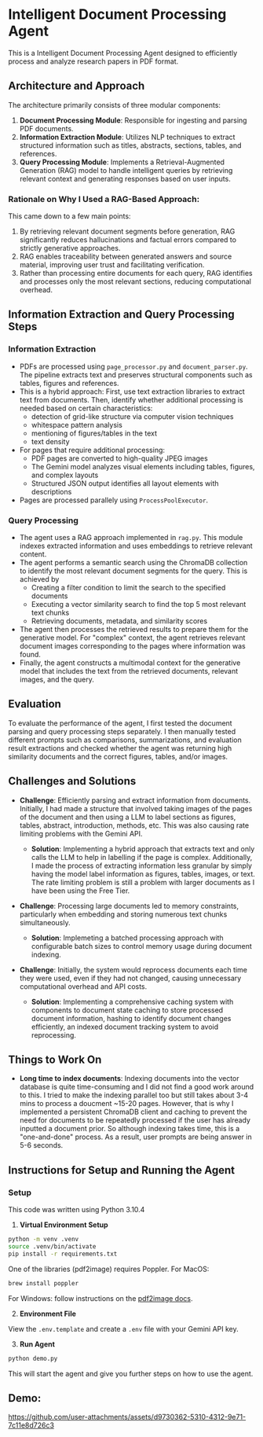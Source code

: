 # Intelligent Document Processing Agent
This is a Intelligent Document Processing Agent designed to efficiently process and analyze research papers in PDF format. 

## Architecture and Approach
The architecture primarily consists of three modular components:

1. **Document Processing Module**: Responsible for ingesting and parsing PDF documents.
2. **Information Extraction Module**: Utilizes NLP techniques to extract structured information such as titles, abstracts, sections, tables, and references.
3. **Query Processing Module**: Implements a Retrieval-Augmented Generation (RAG) model to handle intelligent queries by retrieving relevant context and generating responses based on user inputs.

### Rationale on Why I Used a RAG-Based Approach:
This came down to a few main points:

1. By retrieving relevant document segments before generation, RAG significantly reduces hallucinations and factual errors compared to strictly generative approaches.
2. RAG enables traceability between generated answers and source material, improving user trust and facilitating verification.
3. Rather than processing entire documents for each query, RAG identifies and processes only the most relevant sections, reducing computational overhead.

## Information Extraction and Query Processing Steps

### Information Extraction
- PDFs are processed using `page_processor.py` and `document_parser.py`. The pipeline extracts text and preserves structural components such as tables, figures and references.
- This is a hybrid approach: First, use text extraction libraries to extract text from documents. Then, identify whether additional processing is needed based on certain characteristics:
  *   detection of grid-like structure via computer vision techniques
  *   whitespace pattern analysis
  *   mentioning of figures/tables in the text
  *   text density
- For pages that require additional processing:
  *   PDF pages are converted to high-quality JPEG images
  *   The Gemini model analyzes visual elements including tables, figures, and complex layouts
  *   Structured JSON output identifies all layout elements with descriptions
- Pages are processed parallely using `ProcessPoolExecutor`.

### Query Processing
- The agent uses a RAG approach implemented in `rag.py`. This module indexes extracted information and uses embeddings to retrieve relevant content.
- The agent performs a semantic search using the ChromaDB collection to identify the most relevant document segments for the query. This is achieved by
  * Creating a filter condition to limit the search to the specified documents
  * Executing a vector similarity search to find the top 5 most relevant text chunks
  * Retrieving documents, metadata, and similarity scores
- The agent then processes the retrieved results to prepare them for the generative model. For "complex" context, the agent retrieves relevant document images corresponding to the pages where information was found.
- Finally, the agent constructs a multimodal context for the generative model that includes the text from the retrieved documents, relevant images, and the query.

## Evaluation
To evaluate the performance of the agent, I first tested the document parsing and query processing steps separately. I then manually tested different prompts such as comparisons, summarizations, and evaluation result extractions and checked whether the agent was returning high similarity documents and the correct figures, tables, and/or images.

## Challenges and Solutions
- **Challenge**: Efficiently parsing and extract information from documents. Initially, I had made a structure that involved taking images of the pages of the document and then using a LLM to label sections as figures, tables, abstract, introduction, methods, etc. This was also causing rate limiting problems with the Gemini API. 
  - **Solution**: Implementing a hybrid approach that extracts text and only calls the LLM to help in labelling if the page is complex. Additionally, I made the process of extracting information less granular by simply having the model label information as figures, tables, images, or text. The rate limiting problem is still a problem with larger documents as I have been using the Free Tier.

- **Challenge**: Processing large documents led to memory constraints, particularly when embedding and storing numerous text chunks simultaneously.
  - **Solution**: Implemeting a batched processing approach with configurable batch sizes to control memory usage during document indexing.

- **Challenge**: Initially, the system would reprocess documents each time they were used, even if they had not changed, causing unnecessary computational overhead and API costs.
  - **Solution**: Implementing a comprehensive caching system with components to document state caching to store processed document information, hashing to identify document changes efficiently, an indexed document tracking system to avoid reprocessing.

## Things to Work On
- **Long time to index documents**: Indexing documents into the vector database is quite time-consuming and I did not find a good work around to this. I tried to make the indexing parallel too but still takes about 3-4 mins to process a doucment ~15-20 pages. However, that is why I implemented a persistent ChromaDB client and caching to prevent the need for documents to be repeatedly processed if the user has already inputted a document prior. So although indexing takes time, this is a "one-and-done" process. As a result, user prompts are being answer in 5-6 seconds.

## Instructions for Setup and Running the Agent

### Setup

This code was written using Python 3.10.4

1. **Virtual Environment Setup**
```bash
python -m venv .venv
source .venv/bin/activate
pip install -r requirements.txt
```
One of the libraries (pdf2image) requires Poppler.
For MacOS:
```bash
brew install poppler
```

For Windows: follow instructions on the [pdf2image docs](https://pdf2image.readthedocs.io/en/latest/installation.html).


2. **Environment File**

View the `.env.template` and create a `.env` file with your Gemini API key.

3. **Run Agent**
```bash
python demo.py
```

This will start the agent and give you further steps on how to use the agent.

## Demo:
https://github.com/user-attachments/assets/d9730362-5310-4312-9e71-7c11e8d726c3
